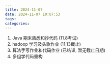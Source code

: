 ```yaml
---
title: 2024-11-07
date: 2024-11-07 10:07:53
tags:
categories:
---
```


<!-- toc -->

1. Java 期末熟悉和抄代码 (11.8考试)
2. hadoop 学习及头歌作业 (11.13截止)
3. 算法手写作业和代码作业 (已结课, 暂无截止日期)
4. 多组学代码重构
